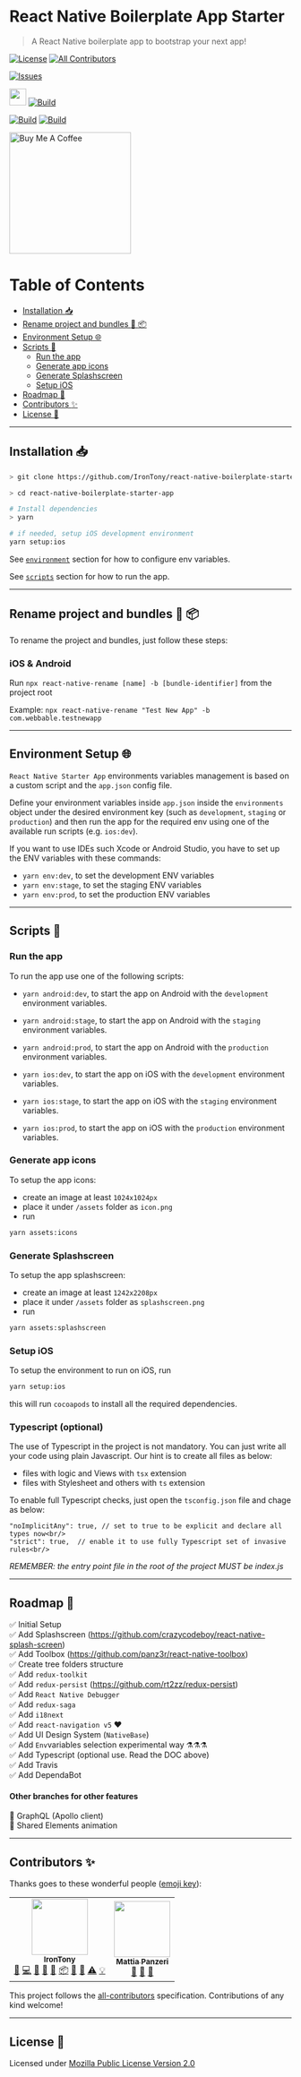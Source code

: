 # React Native Boilerplate App Starter <!-- omit in toc -->

> A React Native boilerplate app to bootstrap your next app!

[![License](https://img.shields.io/github/license/IronTony/react-native-boilerplate-starter-app)](LICENSE)<!-- ALL-CONTRIBUTORS-BADGE:START - Do not remove or modify this section -->
[![All Contributors](https://img.shields.io/badge/all_contributors-2-screen.svg?style=flat)](#contributors-:sparkles:)

<!-- ALL-CONTRIBUTORS-BADGE:END -->

[![Issues](https://img.shields.io/github/issues/IronTony/react-native-boilerplate-starter-app.svg)](https://github.com/IronTony/react-native-boilerplate-starter-app/issues)

<img src="https://img.icons8.com/color/48/000000/travis-ci.png" width="30px" /> [![Build](https://travis-ci.com/IronTony/react-native-boilerplate-starter-app.svg?branch=master)](https://travis-ci.com/IronTony/react-native-boilerplate-starter-app)

[![Build](https://img.shields.io/badge/iOS%20Tested-success-brightgreen.svg)](https://github.com/IronTony/react-native-boilerplate-starter-app)
[![Build](https://img.shields.io/badge/Android%20Tested-success-brightgreen.svg)](https://github.com/IronTony/react-native-boilerplate-starter-app)

<a href="https://www.buymeacoffee.com/IronTony" target="_blank"><img src="https://cdn.buymeacoffee.com/buttons/lato-blue.png" alt="Buy Me A Coffee" width="217px" /></a>

# Table of Contents <!-- omit in toc -->

- [Installation :inbox_tray:](#installation-inbox_tray)
- [Rename project and bundles :memo: :package:](#rename-project-and-bundles-memo-package)
- [Environment Setup :globe_with_meridians:](#environment-setup-globe_with_meridians)
- [Scripts :wrench:](#scripts-wrench)
  - [Run the app](#run-the-app)
  - [Generate app icons](#generate-app-icons)
  - [Generate Splashscreen](#generate-splashscreen)
  - [Setup iOS](#setup-ios)
- [Roadmap :running:](#roadmap-running)
- [Contributors :sparkles:](#contributors-sparkles)
- [License :scroll:](#license-scroll)

---

## Installation :inbox_tray:

```bash
> git clone https://github.com/IronTony/react-native-boilerplate-starter-app

> cd react-native-boilerplate-starter-app

# Install dependencies
> yarn

# if needed, setup iOS development environment
yarn setup:ios
```

See [`environment`](#environment-setup-:globe_with_meridians:) section for how to configure env variables.

See [`scripts`](#scripts-:wrench:) section for how to run the app.

---

## Rename project and bundles :memo: :package:

To rename the project and bundles, just follow these steps:

### iOS & Android

Run `npx react-native-rename [name] -b [bundle-identifier]` from the project root

Example:
`npx react-native-rename "Test New App" -b com.webbable.testnewapp`

---

## Environment Setup :globe_with_meridians:

`React Native Starter App` environments variables management is based on a custom script and the `app.json` config file.

Define your environment variables inside `app.json` inside the `environments` object under the desired
environment key (such as `development`, `staging` or `production`) and then run the app for the required env
using one of the available run scripts (e.g. `ios:dev`).

If you want to use IDEs such Xcode or Android Studio, you have to set up the ENV variables with these commands:

- `yarn env:dev`, to set the development ENV variables
- `yarn env:stage`, to set the staging ENV variables
- `yarn env:prod`, to set the production ENV variables

---

## Scripts :wrench:

### Run the app

To run the app use one of the following scripts:

- `yarn android:dev`, to start the app on Android with the `development` environment variables.
- `yarn android:stage`, to start the app on Android with the `staging` environment variables.
- `yarn android:prod`, to start the app on Android with the `production` environment variables.

- `yarn ios:dev`, to start the app on iOS with the `development` environment variables.
- `yarn ios:stage`, to start the app on iOS with the `staging` environment variables.
- `yarn ios:prod`, to start the app on iOS with the `production` environment variables.

### Generate app icons

To setup the app icons:

- create an image at least `1024x1024px`
- place it under `/assets` folder as `icon.png`
- run

```sh
yarn assets:icons
```

### Generate Splashscreen

To setup the app splashscreen:

- create an image at least `1242x2208px`
- place it under `/assets` folder as `splashscreen.png`
- run

```sh
yarn assets:splashscreen
```

### Setup iOS

To setup the environment to run on iOS, run

```sh
yarn setup:ios
```

this will run `cocoapods` to install all the required dependencies.

### Typescript (optional)

The use of Typescript in the project is not mandatory.
You can just write all your code using plain Javascript.
Our hint is to create all files as below:

- files with logic and Views with `tsx` extension
- files with Stylesheet and others with `ts` extension

To enable full Typescript checks, just open the `tsconfig.json` file and chage as below:<br/>

```
"noImplicitAny": true, // set to true to be explicit and declare all types now<br/>
"strict": true,  // enable it to use fully Typescript set of invasive rules<br/>
```

_REMEMBER: the entry point file in the root of the project MUST be index.js_

---

## Roadmap :running:

✅ Initial Setup<br/>
✅ Add Splashscreen (https://github.com/crazycodeboy/react-native-splash-screen)<br/>
✅ Add Toolbox (https://github.com/panz3r/react-native-toolbox)<br/>
✅ Create tree folders structure<br/>
✅ Add `redux-toolkit`<br/>
✅ Add `redux-persist` (https://github.com/rt2zz/redux-persist)<br/>
✅ Add `React Native Debugger`<br/>
✅ Add `redux-saga`<br/>
✅ Add `i18next`<br/>
✅ Add `react-navigation v5` ❤️<br/>
✅ Add UI Design System (`NativeBase`)<br />
✅ Add `Env`variables selection experimental way ⚗️⚗️⚗️<br />
✅ Add Typescript (optional use. Read the DOC above)<br />
✅ Add Travis<br />
✅ Add DependaBot<br />

#### Other branches for other features

🚧 GraphQL (Apollo client) <br/>
🚧 Shared Elements animation

---

## Contributors :sparkles:

Thanks goes to these wonderful people ([emoji key](https://allcontributors.org/docs/en/emoji-key)):

<!-- ALL-CONTRIBUTORS-LIST:START - Do not remove or modify this section -->
<!-- prettier-ignore-start -->
<!-- markdownlint-disable -->
<table>
  <tr>
    <td align="center"><a href="https://github.com/IronTony"><img src="https://avatars3.githubusercontent.com/u/3645225?v=4" width="100px;" alt=""/><br /><sub><b>IronTony</b></sub></a><br /><a href="#ideas-IronTony" title="Ideas, Planning, & Feedback">🤔</a> <a href="https://github.com/IronTony/react-native-boilerplate-starter-app/commits?author=IronTony" title="Code">💻</a> <a href="https://github.com/IronTony/react-native-boilerplate-starter-app/commits?author=IronTony" title="Documentation">📖</a> <a href="https://github.com/IronTony/react-native-boilerplate-starter-app/issues?q=author%3AIronTony" title="Bug reports">🐛</a> <a href="#maintenance-IronTony" title="Maintenance">🚧</a> <a href="#platform-IronTony" title="Packaging/porting to new platform">📦</a> <a href="#question-IronTony" title="Answering Questions">💬</a> <a href="https://github.com/IronTony/react-native-boilerplate-starter-app/pulls?q=is%3Apr+reviewed-by%3AIronTony" title="Reviewed Pull Requests">👀</a> <a href="https://github.com/IronTony/react-native-boilerplate-starter-app/commits?author=IronTony" title="Tests">⚠️</a> <a href="#example-IronTony" title="Examples">💡</a></td>
    <td align="center"><a href="http://panz3r.dev"><img src="https://avatars3.githubusercontent.com/u/1754457?v=4" width="100px;" alt=""/><br /><sub><b>Mattia Panzeri</b></sub></a><br /><a href="#ideas-panz3r" title="Ideas, Planning, & Feedback">🤔</a> <a href="https://github.com/IronTony/react-native-boilerplate-starter-app/commits?author=panz3r" title="Documentation">📖</a> <a href="#tool-panz3r" title="Tools">🔧</a></td>
  </tr>
</table>

<!-- markdownlint-enable -->
<!-- prettier-ignore-end -->

<!-- ALL-CONTRIBUTORS-LIST:END -->

This project follows the [all-contributors](https://github.com/all-contributors/all-contributors) specification. Contributions of any kind welcome!

---

## License :scroll:

Licensed under [Mozilla Public License Version 2.0](LICENSE)
